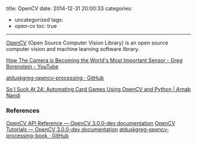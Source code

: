 title: OpenCV
date: 2014-12-31 20:00:33
categories:
- uncategorized
tags:
- open-cv
toc: true
---

[OpenCV](http://opencv.org/) (Open Source Computer Vision Library) is an open source computer vision and machine learning software library. 

<!-- more -->

[How The Camera is Becoming the World's Most Important Sensor - Greg Borenstein - YouTube](https://www.youtube.com/watch?v=QLvoCiO5DqU)

[atduskgreg-opencv-processing · GitHub](https://github.com/atduskgreg/opencv-processing)

[So I Suck At 24: Automating Card Games Using OpenCV and Python | Arnab Nandi](http://arnab.org/blog/so-i-suck-24-automating-card-games-using-opencv-and-python)


### References

[OpenCV API Reference — OpenCV 3.0.0-dev documentation](http://docs.opencv.org/master/modules/refman.html)
[OpenCV Tutorials — OpenCV 3.0.0-dev documentation](http://docs.opencv.org/master/doc/tutorials/tutorials.html)
[atduskgreg-opencv-processing-book · GitHub](https://github.com/atduskgreg/opencv-processing-book)
